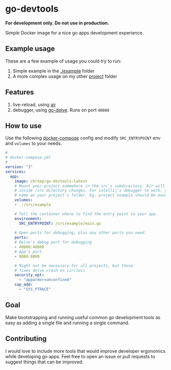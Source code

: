 # go-devtools

**For development only. Do not use in production.**

Simple Docker image for a nice go apps development experience. 

## Example usage
These are a few example of usage you could try to run:
1. Simple example in the [./example](https://github.com/chrsep/go-devtools/blob/master/example/docker-compose.yml) folder
1. A more complex usage on my other [project](https://github.com/chrsep/vor/blob/master/docker-compose.yml) folder

## Features
1. live-reload, using [air](https://github.com/cosmtrek/air) 
2. debugger, using [go-delve](https://github.com/go-delve/delve). Runs on port `40000`

## How to use
Use the following [docker-compose](https://docs.docker.com/compose/) config and modify `SRC_ENTRYPOINT` env and `volumes` to your needs.
```yaml
#
# docker-compose.yml
#
version: "3"
services:
  app:
    image: chrsep/go-devtools:latest
    # Mount your project somewhere in the src's subdirectory. Air will restart your app when any go files
    # inside /src directory changes. For intellij's debugger to work, you need to mount to a directory with the same
    # name as your project's folder. Eg. project example should be mounted to directory such as /src/example.
    volumes:
    - .:/src/example

    # Tell the container where to find the entry point to your app.
    environment:
      SRC_ENTRYPOINT: /src/example/main.go
  
    # Open ports for debugging, plus any other ports you need.
    ports:
    # Delve's debug port for debugging
    - 40000:40000
    # App's port
    - 8080:8080

    # Might not be necessary for all projects, but these
    # fixes delve crash on circleci
    security_opt:
      - "apparmor=unconfined"
    cap_add:
      - "SYS_PTRACE"
```

## Goal
Make bootstrapping and running useful common go development tools as easy as adding a single file and running a single command.

## Contributing
I would love to include more tools that would improve developer ergonomics while developing go apps. Feel free to open an issue or pull requests to suggest things that can be improved.


[examok]: https://github.com/chrsep/go-devtools/blob/master/example/docker-compose.yml